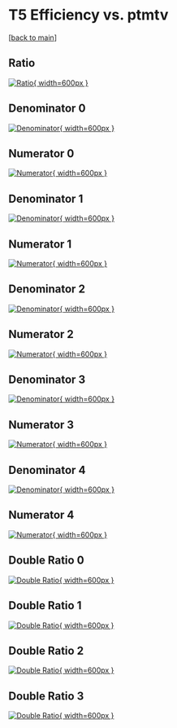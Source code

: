 # T5 Efficiency vs. ptmtv

[[back to main](./)]



## Ratio

[![Ratio](../mtv/var/T5_vtr_321_-1_eff_ptmtv.png){ width=600px }](../mtv/var/T5_vtr_321_-1_eff_ptmtv.pdf)

## Denominator 0

[![Denominator](../mtv/den/T5_vtr_321_-1_eff_ptmtv_den0.png){ width=600px }](../mtv/den/T5_vtr_321_-1_eff_ptmtv_den0.pdf)

## Numerator 0

[![Numerator](../mtv/num/T5_vtr_321_-1_eff_ptmtv_num0.png){ width=600px }](../mtv/num/T5_vtr_321_-1_eff_ptmtv_num0.pdf)

## Denominator 1

[![Denominator](../mtv/den/T5_vtr_321_-1_eff_ptmtv_den1.png){ width=600px }](../mtv/den/T5_vtr_321_-1_eff_ptmtv_den1.pdf)

## Numerator 1

[![Numerator](../mtv/num/T5_vtr_321_-1_eff_ptmtv_num1.png){ width=600px }](../mtv/num/T5_vtr_321_-1_eff_ptmtv_num1.pdf)

## Denominator 2

[![Denominator](../mtv/den/T5_vtr_321_-1_eff_ptmtv_den2.png){ width=600px }](../mtv/den/T5_vtr_321_-1_eff_ptmtv_den2.pdf)

## Numerator 2

[![Numerator](../mtv/num/T5_vtr_321_-1_eff_ptmtv_num2.png){ width=600px }](../mtv/num/T5_vtr_321_-1_eff_ptmtv_num2.pdf)

## Denominator 3

[![Denominator](../mtv/den/T5_vtr_321_-1_eff_ptmtv_den3.png){ width=600px }](../mtv/den/T5_vtr_321_-1_eff_ptmtv_den3.pdf)

## Numerator 3

[![Numerator](../mtv/num/T5_vtr_321_-1_eff_ptmtv_num3.png){ width=600px }](../mtv/num/T5_vtr_321_-1_eff_ptmtv_num3.pdf)

## Denominator 4

[![Denominator](../mtv/den/T5_vtr_321_-1_eff_ptmtv_den4.png){ width=600px }](../mtv/den/T5_vtr_321_-1_eff_ptmtv_den4.pdf)

## Numerator 4

[![Numerator](../mtv/num/T5_vtr_321_-1_eff_ptmtv_num4.png){ width=600px }](../mtv/num/T5_vtr_321_-1_eff_ptmtv_num4.pdf)

## Double Ratio 0

[![Double Ratio](../mtv/ratio/T5_vtr_321_-1_eff_ptmtv_ratio0.png){ width=600px }](../mtv/ratio/T5_vtr_321_-1_eff_ptmtv_ratio0.pdf)

## Double Ratio 1

[![Double Ratio](../mtv/ratio/T5_vtr_321_-1_eff_ptmtv_ratio1.png){ width=600px }](../mtv/ratio/T5_vtr_321_-1_eff_ptmtv_ratio1.pdf)

## Double Ratio 2

[![Double Ratio](../mtv/ratio/T5_vtr_321_-1_eff_ptmtv_ratio2.png){ width=600px }](../mtv/ratio/T5_vtr_321_-1_eff_ptmtv_ratio2.pdf)

## Double Ratio 3

[![Double Ratio](../mtv/ratio/T5_vtr_321_-1_eff_ptmtv_ratio3.png){ width=600px }](../mtv/ratio/T5_vtr_321_-1_eff_ptmtv_ratio3.pdf)

